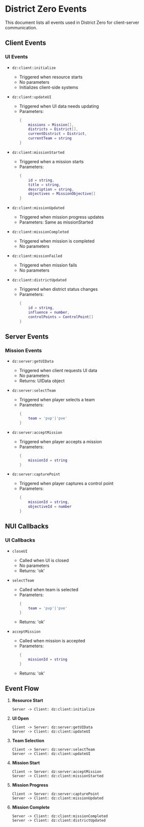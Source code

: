 # District Zero Events

This document lists all events used in District Zero for client-server communication.

## Client Events

### UI Events
- `dz:client:initialize`
  - Triggered when resource starts
  - No parameters
  - Initializes client-side systems

- `dz:client:updateUI`
  - Triggered when UI data needs updating
  - Parameters:
    ```lua
    {
        missions = Mission[],
        districts = District[],
        currentDistrict = District,
        currentTeam = string
    }
    ```

- `dz:client:missionStarted`
  - Triggered when a mission starts
  - Parameters:
    ```lua
    {
        id = string,
        title = string,
        description = string,
        objectives = MissionObjective[]
    }
    ```

- `dz:client:missionUpdated`
  - Triggered when mission progress updates
  - Parameters: Same as missionStarted

- `dz:client:missionCompleted`
  - Triggered when mission is completed
  - No parameters

- `dz:client:missionFailed`
  - Triggered when mission fails
  - No parameters

- `dz:client:districtUpdated`
  - Triggered when district status changes
  - Parameters:
    ```lua
    {
        id = string,
        influence = number,
        controlPoints = ControlPoint[]
    }
    ```

## Server Events

### Mission Events
- `dz:server:getUIData`
  - Triggered when client requests UI data
  - No parameters
  - Returns: UIData object

- `dz:server:selectTeam`
  - Triggered when player selects a team
  - Parameters:
    ```lua
    {
        team = 'pvp'|'pve'
    }
    ```

- `dz:server:acceptMission`
  - Triggered when player accepts a mission
  - Parameters:
    ```lua
    {
        missionId = string
    }
    ```

- `dz:server:capturePoint`
  - Triggered when player captures a control point
  - Parameters:
    ```lua
    {
        missionId = string,
        objectiveId = number
    }
    ```

## NUI Callbacks

### UI Callbacks
- `closeUI`
  - Called when UI is closed
  - No parameters
  - Returns: 'ok'

- `selectTeam`
  - Called when team is selected
  - Parameters:
    ```lua
    {
        team = 'pvp'|'pve'
    }
    ```
  - Returns: 'ok'

- `acceptMission`
  - Called when mission is accepted
  - Parameters:
    ```lua
    {
        missionId = string
    }
    ```
  - Returns: 'ok'

## Event Flow

1. **Resource Start**
   ```
   Server -> Client: dz:client:initialize
   ```

2. **UI Open**
   ```
   Client -> Server: dz:server:getUIData
   Server -> Client: dz:client:updateUI
   ```

3. **Team Selection**
   ```
   Client -> Server: dz:server:selectTeam
   Server -> Client: dz:client:updateUI
   ```

4. **Mission Start**
   ```
   Client -> Server: dz:server:acceptMission
   Server -> Client: dz:client:missionStarted
   ```

5. **Mission Progress**
   ```
   Client -> Server: dz:server:capturePoint
   Server -> Client: dz:client:missionUpdated
   ```

6. **Mission Complete**
   ```
   Server -> Client: dz:client:missionCompleted
   Server -> Client: dz:client:districtUpdated
   ``` 